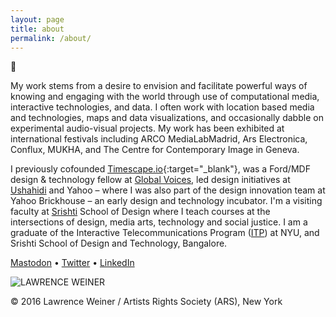 ```yaml
---
layout: page
title: about
permalink: /about/
---
```


👋

My work stems from a desire to envision and facilitate powerful ways of knowing and engaging with the world through use of computational media, interactive technologies, and data. I often work with location based media and technologies, maps and data visualizations, and occasionally dabble on experimental audio-visual projects. My work has been exhibited at international festivals including ARCO MediaLabMadrid, Ars Electronica, Conflux, MUKHA, and The Centre for Contemporary Image in Geneva.

I previously cofounded [Timescape.io](https://twitter.com/timescaping){:target="_blank"}, was a Ford/MDF design & technology fellow at [Global Voices](https://globalvoices.org/), led design initiatives at [Ushahidi](https://www.ushahidi.com/) and Yahoo – where I was also part of the design innovation team at Yahoo Brickhouse – an early design and technology incubator. I'm a visiting faculty at [Srishti](https://srishtimanipalinstitute.in/) School of Design where I teach courses at the intersections of design, media arts, technology and social justice. I am a graduate of the Interactive Telecommunications Program ([ITP](https://tisch.nyu.edu/itp)) at NYU, and Srishti School of Design and Technology, Bangalore.

[Mastodon](https://mastodon.social/@voybhav) • [Twitter](https://twitter.com/voybhav) • [LinkedIn](https://in.linkedin.com/in/vbhawsar)

![LAWRENCE WEINER](https://www.moma.org/media/W1siZiIsIjIyMzczNiJdLFsicCIsImNvbnZlcnQiLCItcmVzaXplIDIwMDB4MjAwMFx1MDAzZSJdXQ.jpg?sha=6c7cf1ac26853b50)

© 2016 Lawrence Weiner / Artists Rights Society (ARS), New York
